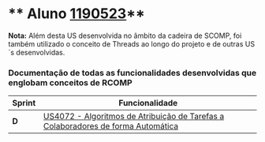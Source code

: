 ** Aluno [1190523](./)**
===============================

**Nota:** Além desta US desenvolvida no âmbito da cadeira de SCOMP, foi também utilizado o conceito de Threads ao longo do projeto e de outras US´s desenvolvidas.

### Documentação de todas as funcionalidades desenvolvidas que englobam conceitos de RCOMP ###

| Sprint | Funcionalidade     |
|--------|--------------------|
| **D**  | [US4072 - Algoritmos de Atribuição de Tarefas a Colaboradores de forma Automática](US4072/ProcessoEngenhariaFuncionalidade.md) |
